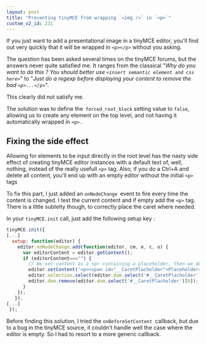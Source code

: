 ```yaml
---
layout: post
title: "Preventing tinyMCE from wrapping `<img />` in `<p>`"
custom_v2_id: 231
---
```


If you just want to add a presentational image in a tinyMCE editor, you'll
find out very quickly that it will be wrapped in `<p></p>` without you asking.

The question has been asked several times on the tinyMCE forums, but the
answers never quite satisfied me. It ranges from the classical "_Why do you
want to do this ? You should better use `<insert semantic element and css
here>`_" to "_Just do a regexp before displaying your content to remove the bad
`<p>...</p>`_".

This clearly did not satisfy me.

The solution was to define the` forced_root_block` setting value to `false`,
allowing us to create any element on the top level, and not having it
automatically wrapped in `<p>.`

## Fixing the side effect

Allowing for elements to be input directly in the root level has the nasty
side effect of creating tinyMCE editor instances with a default text of, well,
nothing, instead of the really usefull `<p>` tag. Also, if you do a Ctrl+A and
delete all content, you'll end up with an empty editor without the initial
`<p>` tags

To fix this part, I just added an `onNodeChange `event to fire every time the
content is changed. I test the current content and if empty add the `<p>` tag.
There is a little subtelty though, to correctly place the caret where needed.

In your `tinyMCE.init` call, just add the following setup key :


```js
tinyMCE.init({
[...]
  setup: function(editor) {
    editor.onNodeChange.add(function(editor, cm, e, c, o) {
      var editorContent = editor.getContent();
      if (editorContent==="") {
        // We set content as a <p> containing a placeholder, then we delete the placeholder to place the caret
        editor.setContent('<p><span id="__CaretPlacholder">Placeholder</span></p>');
        editor.selection.select(editor.dom.select('#__CaretPlacholder')[0]);
        editor.dom.remove(editor.dom.select('#__CaretPlacholder')[0]);
      }
    });
   }),
[...]
 });
```

Before finding this solution, I tried the `onBeforeSetContent `callback, but
due to a bug in the tinyMCE source, it couldn't handle well the case where the
editor is empty. So I had to resort to a more generic callback.
